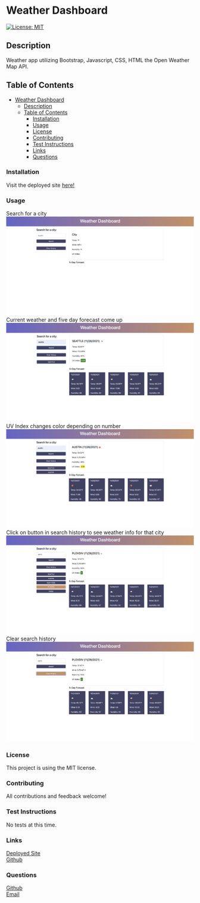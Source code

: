 # Weather Dashboard

[![License: MIT](https://img.shields.io/badge/License-MIT-yellow.svg)](https://opensource.org/licenses/MIT)

## Description

Weather app utilizing Bootstrap, Javascript, CSS, HTML the Open Weather Map API.

## Table of Contents
- [Weather Dashboard](#weather-dashboard)
  - [Description](#description)
  - [Table of Contents](#table-of-contents)
    - [Installation](#installation)
    - [Usage](#usage)
    - [License](#license)
    - [Contributing](#contributing)
    - [Test Instructions](#test-instructions)
    - [Links](#links)
    - [Questions](#questions)

### Installation

Visit the deployed site [here!](https://dimitermusic.github.io/weather-dashboard.html/)

### Usage

Search for a city   
![Page Load](./assets/screenshots/ss1.png)
Current weather and five day forecast come up  
![City Search](./assets/screenshots/ss2.png)  
UV Index changes color depending on number  
![UV Index](./assets/screenshots/ss3.png)  
Click on button in search history to see weather info for that city  
![History](./assets/screenshots/ss4.png)  
Clear search history  
![Clear History](./assets/screenshots/ss5.png)  

### License

This project is using the MIT license.

### Contributing

All contributions and feedback welcome!

### Test Instructions

No tests at this time.

### Links

[Deployed Site](https://dimitermusic.github.io/weather-dashboard.html/)  
[Github](https://github.com/dimitermusic/weather-dashboard.html/)  

### Questions

[Github](https://www.github.com/dimitermusic)  
[Email](mailto:dimitermusic@gmail.com)  

